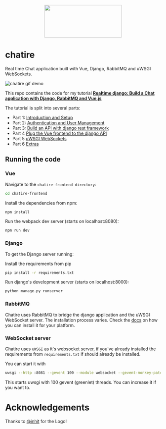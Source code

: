 <p align="center">
  <img width="250" height="105" src="chatire-frontend/src/assets/logotype.png">
</p>

# chatire

Real time Chat application built with Vue, Django, RabbitMQ and uWSGI WebSockets.

![chatire gif demo](./chatire.gif)

This repo contains the code for my tutorial **[Realtime django: Build a Chat application with Django, RabbitMQ and Vue.js](https://danidee10.github.io/2018/01/01/realtime-django-1.html)**

The tutorial is split into several parts:

- Part 1: [Introduction and Setup](https://danidee10.github.io/2018/01/01/realtime-django-1.html)
- Part 2: [Authentication and User Management](https://danidee10.github.io/2018/01/03/realtime-django-2.html)
- Part 3: [Build an API with django rest framework](https://danidee10.github.io/2018/01/07/realtime-django-3.html)
- Part 4 [Plug the Vue frontend to the django API](https://danidee10.github.io/2018/01/10/realtime-django-4.html)
- Part 5 [uWSGI WebSockets](https://danidee10.github.io/2018/01/13/realtime-django-5.html)
- Part 6 [Extras](https://danidee10.github.io/2018/03/12/realtime-django-6.html)

## Running the code

### Vue

Navigate to the `chatire-frontend directory`:

```bash
cd chatire-frontend
```

Install the dependencies from npm:

``` bash
npm install
```

Run the webpack dev server (starts on localhost:8080):

```bash
npm run dev
```

### Django

To get the Django server running:

Install the requirements from pip

```bash
pip install -r requirements.txt
```

Run django's development server (starts on localhost:8000):

```bash
python manage.py runserver
```

### RabbitMQ

Chatire uses RabbitMQ to bridge the django application and the uWSGI WebSocket server. The installation process varies. Check the [docs](https://www.rabbitmq.com/download.html) on how you can install it for your platform.

### WebSocket server

Chatire uses `uWSGI` as it's websocket server, if you've already installed the requirements from `requirements.txt` if should already be installed.

You can start it with

```bash
uwsgi --http :8081 --gevent 100 --module websocket --gevent-monkey-patch --master
```

This starts uwsgi with 100 gevent (greenlet) threads. You can increase it if you want to.


# Acknowledgements
Thanks to [@inhit](https://github.com/ihtiht) for the Logo!
